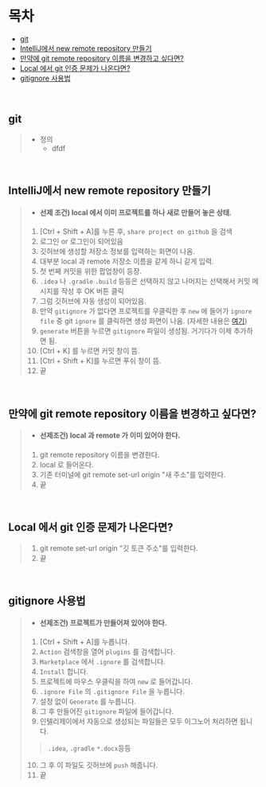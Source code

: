 # 목차
- [git](#git)
- [IntelliJ에서 new remote repository 만들기](#intellij에서-new-remote-repository-만들기)
- [만약에 git remote repository 이름을 변경하고 싶다면?](#만약에-git-remote-repository-이름을-변경하고-싶다면)
- [Local 에서 git 인증 문제가 나온다면?](#local-에서-git-인증-문제가-나온다면)
- [gitignore 사용법](#gitignore-사용법)

<br>

## git
> - 정의
>     - dfdf

<br>

## IntelliJ에서 new remote repository 만들기
>- #### 선제 조건) local 에서 이미 프로젝트를 하나 새로 만들어 놓은 상태.
>1. [Ctrl + Shift + A]를 누른 후, `share project on github` 을 검색
>2. 로그인 or 로그인이 되어있음
>3. 깃허브에 생성할 저장소 정보를 입력하는 화면이 나옴.
>4. 대부분 local 과 remote 저장소 이름을 같게 하니 같게 입력.
>5. 첫 번째 커밋을 위한 팝업창이 등장.
>6. `.idea` 나 `.gradle` `.build` 등등은 선택하지 않고 나머지는 선택해서
   커밋 메시지를 작성 후 OK 버튼 클릭
>7. 그럼 깃허브에 자동 생성이 되어있음.
>8. 만약 `gitignore` 가 없다면 프로젝트를 우클릭한 후 `new` 에 들어가
   `ignore file` 중 git `ignore` 를 클릭하면 생성 화면이 나옴. 
> (자세한 내용은 [여기](#gitignore-사용법))
>9. `generate` 버튼을 누르면 `gitignore` 파일이 생성됨. 거기다가 이제 추가하면 됨.
>10. [Ctrl + K] 를 누르면 커밋 창이 뜸.
>11. [Ctrl + Shift + K]를 누르면 푸쉬 창이 뜸.
>12. 끝

<br>

## 만약에 git remote repository 이름을 변경하고 싶다면?
> - #### 선제조건) local 과 remote 가 이미 있어야 한다.
> 1. git remote repository 이름을 변경한다.
> 2. local 로 들어온다.
> 3. 기존 터미널에 git remote set-url origin "새 주소"를 입력한다.
> 4. 끝

<br>

## Local 에서 git 인증 문제가 나온다면?
> 1. git remote set-url origin "깃 토큰 주소"를 입력한다.
> 2. 끝

<br>

## gitignore 사용법
> - #### 선제조건) 프로젝트가 만들어져 있어야 한다.
> 1. [Ctrl + Shift + A]를 누릅니다.
> 2. `Action` 검색창을 열어 `plugins` 를 검색합니다.
> 3. `Marketplace` 에서 `.ignore` 를 검색합니다.
> 4. `Install` 합니다.
> 5. 프로젝트에 마우스 우클릭을 하여 `new` 로 들어갑니다.
> 6. `.ignore File` 의 `.gitignore File` 을 누릅니다.
> 7. 설정 없이 `Generate` 를 누릅니다.
> 8. 그 후 만들어진 `gitignore` 파일에 들어갑니다.
> 9. 인텔리제이에서 자동으로 생성되는 파일들은 모두 이그노어 처리하면 됩니다.
> > `.idea`, `.gradle` `*.docx`등등
> 10. 그 후 이 파일도 깃허브에 `push` 해줍니다.
> 11. 끝

<br>

